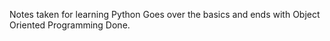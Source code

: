 Notes taken for learning Python
Goes over the basics and ends with 
Object Oriented Programming
Done.
